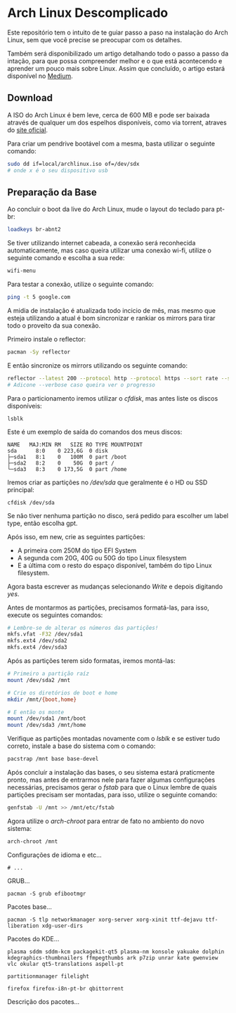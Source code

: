 # Arch Linux Descomplicado

Este repositório tem o intuito de te guiar passo a paso na instalação do Arch Linux, sem que você precise se preocupar com os detalhes.

Também será disponibilizado um artigo detalhando todo o passo a passo da intação, para que possa compreender melhor e o que está acontecendo e aprender um pouco mais sobre Linux. Assim que concluído, o artigo estará disponível no [Medium](todo).

## Download

A ISO do Arch Linux é bem leve, cerca de 600 MB e pode ser baixada através de qualquer um dos espelhos disponíveis, como via torrent, atraves do [site oficial](https://www.archlinux.org/download/).

Para criar um pendrive bootável com a mesma, basta utilizar o seguinte comando:

```sh
sudo dd if=local/archlinux.iso of=/dev/sdx
# onde x é o seu dispositivo usb
```

## Preparação da Base

Ao concluir o boot da live do Arch Linux, mude o layout do teclado para pt-br:

```sh
loadkeys br-abnt2
```

Se tiver utilizando internet cabeada, a conexão será reconhecida automaticamente, mas caso queira utilizar uma conexão wi-fi, utilize o seguinte comando e escolha a sua rede:

```sh
wifi-menu
```

Para testar a conexão, utilize o seguinte comando:

```sh
ping -t 5 google.com
```

A midia de instalação é atualizada todo incicio de mês, mas mesmo que esteja utilizando a atual é bom sincronizar e rankiar os mirrors para tirar todo o proveito da sua conexão.

Primeiro instale o reflector:
```sh
pacman -Sy reflector
```

E então sincronize os mirrors utilizando os seguinte comando:
```sh
reflector --latest 200 --protocol http --protocol https --sort rate --save /etc/pacman.d/mirrorlist
# Adicone --verbose caso queira ver o progresso
```

Para o particionamento iremos utilizar o *cfdisk*, mas antes liste os discos disponíveis:

```
lsblk
```

Este é um exemplo de saída do comandos dos meus discos:
```
NAME   MAJ:MIN RM   SIZE RO TYPE MOUNTPOINT
sda      8:0    0 223,6G  0 disk 
├─sda1   8:1    0   100M  0 part /boot
├─sda2   8:2    0    50G  0 part /
└─sda3   8:3    0 173,5G  0 part /home
```

Iremos criar as partições no */dev/sda* que geralmente é o HD ou SSD principal:

```
cfdisk /dev/sda
```

Se não tiver nenhuma partição no disco, será pedido para escolher um label type, então escolha gpt.

Após isso, em new, crie as seguintes partições:
- A primeira com 250M do tipo EFI System
- A segunda com 20G, 40G ou 50G do tipo Linux filesystem
- E a última com o resto do espaço disponível, também do tipo Linux filesystem.

Agora basta escrever as mudanças selecionando *Write* e depois digitando *yes*.

Antes de montarmos as partições, precisamos formatá-las, para isso, execute os seguintes comandos:

```sh
# Lembre-se de alterar os números das partições!
mkfs.vfat -F32 /dev/sda1
mkfs.ext4 /dev/sda2
mkfs.ext4 /dev/sda3
```

Após as partições terem sido formatas, iremos montá-las:

```sh
# Primeiro a partição raíz
mount /dev/sda2 /mnt

# Crie os diretórios de boot e home
mkdir /mnt/{boot,home}

# E então os monte
mount /dev/sda1 /mnt/boot
mount /dev/sda3 /mnt/home
```

Verifique as partições montadas novamente com o *lsblk* e se estiver tudo correto, instale a base do sistema com o comando:

```sh
pacstrap /mnt base base-devel
```

Após concluír a instalação das bases, o seu sistema estará praticmente pronto, mas antes de entrarmos nele para fazer algumas configurações necessárias, precisamos gerar o *fstab* para que o Linux lembre de quais partições precisam ser montadas, para isso, utilize o seguinte comando:

```sh
genfstab -U /mnt >> /mnt/etc/fstab
```

Agora utilize o *arch-chroot* para entrar de fato no ambiento do novo sistema:

```sh
arch-chroot /mnt
```

Configurações de idioma e etc...

```
# ...
```

GRUB...

```
pacman -S grub efibootmgr
```

Pacotes base...

```
pacman -S tlp networkmanager xorg-server xorg-xinit ttf-dejavu ttf-liberation xdg-user-dirs
```

Pacotes do KDE...

```
plasma sddm sddm-kcm packagekit-qt5 plasma-nm konsole yakuake dolphin kdegraphics-thumbnailers ffmpegthumbs ark p7zip unrar kate gwenview vlc okular qt5-translations aspell-pt
```

```
partitionmanager filelight
```

```
firefox firefox-i8n-pt-br qbittorrent
```

Descrição dos pacotes...
